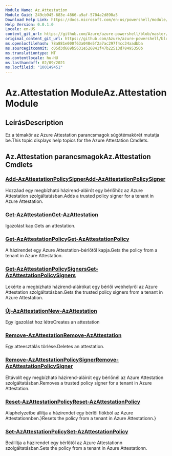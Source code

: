 ```yaml
---
Module Name: Az.Attestation
Module Guid: 249cb945-683e-4866-a9af-5704a2d890a5
Download Help Link: https://docs.microsoft.com/en-us/powershell/module/az.attestation
Help Version: 0.0.1.0
Locale: en-US
content_git_url: https://github.com/Azure/azure-powershell/blob/master/src/Attestation/Attestation/help/Az.Attestation.md
original_content_git_url: https://github.com/Azure/azure-powershell/blob/master/src/Attestation/Attestation/help/Az.Attestation.md
ms.openlocfilehash: 78a881e000f63a048e5f2a7ac297f4cc34aadbba
ms.sourcegitcommit: c05d3d669b5631e526841f47b22513d78495350b
ms.translationtype: MT
ms.contentlocale: hu-HU
ms.lasthandoff: 02/09/2021
ms.locfileid: "100149451"
---
```

# <span data-ttu-id="0103f-101">Az.Attestation Module</span><span class="sxs-lookup"><span data-stu-id="0103f-101">Az.Attestation Module</span></span>
## <span data-ttu-id="0103f-102">Leírás</span><span class="sxs-lookup"><span data-stu-id="0103f-102">Description</span></span>
<span data-ttu-id="0103f-103">Ez a témakör az Azure Attestation parancsmagok súgótémakörét mutatja be.</span><span class="sxs-lookup"><span data-stu-id="0103f-103">This topic displays help topics for the Azure Attestation Cmdlets.</span></span>

## <span data-ttu-id="0103f-104">Az.Attestation parancsmagok</span><span class="sxs-lookup"><span data-stu-id="0103f-104">Az.Attestation Cmdlets</span></span>
### [<span data-ttu-id="0103f-105">Add-AzAttestationPolicySigner</span><span class="sxs-lookup"><span data-stu-id="0103f-105">Add-AzAttestationPolicySigner</span></span>](Add-AzAttestationPolicySigner.md)
<span data-ttu-id="0103f-106">Hozzáad egy megbízható házirend-aláírót egy bérlőhöz az Azure Attestation szolgáltatásban.</span><span class="sxs-lookup"><span data-stu-id="0103f-106">Adds a trusted policy signer for a tenant in Azure Attestation.</span></span>

### [<span data-ttu-id="0103f-107">Get-AzAttestation</span><span class="sxs-lookup"><span data-stu-id="0103f-107">Get-AzAttestation</span></span>](Get-AzAttestation.md)
<span data-ttu-id="0103f-108">Igazolást kap.</span><span class="sxs-lookup"><span data-stu-id="0103f-108">Gets an attestation.</span></span>

### [<span data-ttu-id="0103f-109">Get-AzAttestationPolicy</span><span class="sxs-lookup"><span data-stu-id="0103f-109">Get-AzAttestationPolicy</span></span>](Get-AzAttestationPolicy.md)
<span data-ttu-id="0103f-110">A házirendet egy Azure Attestation-bérlőtől kapja.</span><span class="sxs-lookup"><span data-stu-id="0103f-110">Gets the policy from a tenant in Azure Attestation.</span></span>

### [<span data-ttu-id="0103f-111">Get-AzAttestationPolicySigners</span><span class="sxs-lookup"><span data-stu-id="0103f-111">Get-AzAttestationPolicySigners</span></span>](Get-AzAttestationPolicySigners.md)
<span data-ttu-id="0103f-112">Lekérte a megbízható házirend-aláírókat egy bérlői webhelyről az Azure Attestation szolgáltatásban.</span><span class="sxs-lookup"><span data-stu-id="0103f-112">Gets the trusted policy signers from a tenant in Azure Attestation.</span></span>

### [<span data-ttu-id="0103f-113">Új-AzAttestation</span><span class="sxs-lookup"><span data-stu-id="0103f-113">New-AzAttestation</span></span>](New-AzAttestation.md)
<span data-ttu-id="0103f-114">Egy igazolást hoz létre</span><span class="sxs-lookup"><span data-stu-id="0103f-114">Creates an attestation</span></span>

### [<span data-ttu-id="0103f-115">Remove-AzAttestation</span><span class="sxs-lookup"><span data-stu-id="0103f-115">Remove-AzAttestation</span></span>](Remove-AzAttestation.md)
<span data-ttu-id="0103f-116">Egy atteesztálás törlése.</span><span class="sxs-lookup"><span data-stu-id="0103f-116">Deletes an attestation.</span></span>

### [<span data-ttu-id="0103f-117">Remove-AzAttestationPolicySigner</span><span class="sxs-lookup"><span data-stu-id="0103f-117">Remove-AzAttestationPolicySigner</span></span>](Remove-AzAttestationPolicySigner.md)
<span data-ttu-id="0103f-118">Eltávolít egy megbízható házirend-aláírót egy bérlőnél az Azure Attestation szolgáltatásban.</span><span class="sxs-lookup"><span data-stu-id="0103f-118">Removes a trusted policy signer for a tenant in Azure Attestation.</span></span>

### [<span data-ttu-id="0103f-119">Reset-AzAttestationPolicy</span><span class="sxs-lookup"><span data-stu-id="0103f-119">Reset-AzAttestationPolicy</span></span>](Reset-AzAttestationPolicy.md)
<span data-ttu-id="0103f-120">Alaphelyzetbe állítja a házirendet egy bérlői fiókból az Azure Attestationnben.}</span><span class="sxs-lookup"><span data-stu-id="0103f-120">Resets the policy from a tenant in Azure Attestationn.}</span></span>

### [<span data-ttu-id="0103f-121">Set-AzAttestationPolicy</span><span class="sxs-lookup"><span data-stu-id="0103f-121">Set-AzAttestationPolicy</span></span>](Set-AzAttestationPolicy.md)
<span data-ttu-id="0103f-122">Beállítja a házirendet egy bérlőtől az Azure Attestationn szolgáltatásban.</span><span class="sxs-lookup"><span data-stu-id="0103f-122">Sets the policy from a tenant in Azure Attestationn.</span></span>


